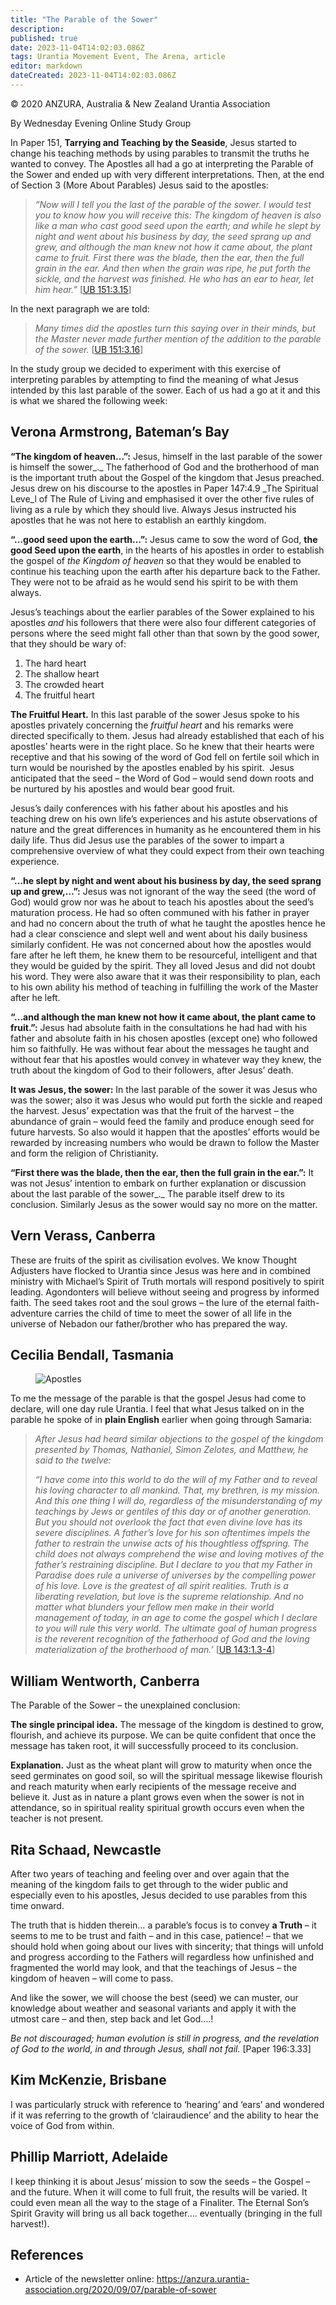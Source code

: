 ```yaml
---
title: "The Parable of the Sower"
description: 
published: true
date: 2023-11-04T14:02:03.086Z
tags: Urantia Movement Event, The Arena, article
editor: markdown
dateCreated: 2023-11-04T14:02:03.086Z
---
```


<p class="v-card v-sheet theme--light gray lighten-3 px-2">© 2020 ANZURA, Australia & New Zealand Urantia Association</p>

By Wednesday Evening Online Study Group

In Paper 151, **Tarrying and Teaching by the Seaside**, Jesus started to change his teaching methods by using parables to transmit the truths he wanted to convey. The Apostles all had a go at interpreting the Parable of the Sower and ended up with very different interpretations. Then, at the end of Section 3 (More About Parables) Jesus said to the apostles:

> _“Now will I tell you the last of the parable of the sower. I would test you to know how you will receive this: The kingdom of heaven is also like a man who cast good seed upon the earth; and while he slept by night and went about his business by day, the seed sprang up and grew, and although the man knew not how it came about, the plant came to fruit. First there was the blade, then the ear, then the full grain in the ear. And then when the grain was ripe, he put forth the sickle, and the harvest was finished. He who has an ear to hear, let him hear.”_ [[UB 151:3.15](/en/The_Urantia_Book/151#p3_15)]

In the next paragraph we are told:

> _Many times did the apostles turn this saying over in their minds, but the Master never made further mention of the addition to the parable of the sower._ [[UB 151:3.16](/en/The_Urantia_Book/151#p3_16)]

In the study group we decided to experiment with this exercise of interpreting parables by attempting to find the meaning of what Jesus intended by this last parable of the sower. Each of us had a go at it and this is what we shared the following week:

## Verona Armstrong, Bateman’s Bay

**“The kingdom of heaven…”:** Jesus, himself in the last parable of the sower is himself the sower_._ The fatherhood of God and the brotherhood of man is the important truth about the Gospel of the kingdom that Jesus preached. Jesus drew on his discourse to the apostles in Paper 147:4.9 _The Spiritual Leve_l of The Rule of Living and emphasised it over the other five rules of living as a rule by which they should live. Always Jesus instructed his apostles that he was not here to establish an earthly kingdom.

**“…good seed upon the earth…”:** Jesus came to sow the word of God, **the good Seed upon the earth**, in the hearts of his apostles in order to establish the gospel of _the Kingdom of heaven_ so that they would be enabled to continue his teaching upon the earth after his departure back to the Father. They were not to be afraid as he would send his spirit to be with them always.

Jesus’s teachings about the earlier parables of the Sower explained to his apostles _and_ his followers that there were also four different categories of persons where the seed might fall other than that sown by the good sower, that they should be wary of:

1. The hard heart
2. The shallow heart
3. The crowded heart
4. The fruitful heart

**The Fruitful Heart.** In this last parable of the sower Jesus spoke to his apostles privately concerning the _fruitful heart_ and his remarks were directed specifically to them. Jesus had already established that each of his apostles’ hearts were in the right place. So he knew that their hearts were receptive and that his sowing of the word of God fell on fertile soil which in turn would be nourished by the apostles enabled by his spirit.  Jesus anticipated that the seed – the Word of God – would send down roots and be nurtured by his apostles and would bear good fruit.

Jesus’s daily conferences with his father about his apostles and his teaching drew on his own life’s experiences and his astute observations of nature and the great differences in humanity as he encountered them in his daily life. Thus did Jesus use the parables of the sower to impart a comprehensive overview of what they could expect from their own teaching experience.

**“…he slept by night and went about his business by day, the seed sprang up and grew,…”:** Jesus was not ignorant of the way the seed (the word of God) would grow nor was he about to teach his apostles about the seed’s maturation process. He had so often communed with his father in prayer and had no concern about the truth of what he taught the apostles hence he had a clear conscience and slept well and went about his daily business similarly confident. He was not concerned about how the apostles would fare after he left them, he knew them to be resourceful, intelligent and that they would be guided by the spirit. They all loved Jesus and did not doubt his word. They were also aware that it was their responsibility to plan, each to his own ability his method of teaching in fulfilling the work of the Master after he left.

**“…and although the man knew not how it came about, the plant came to fruit.”:** Jesus had absolute faith in the consultations he had had with his father and absolute faith in his chosen apostles (except one) who followed him so faithfully. He was without fear about the messages he taught and without fear that his apostles would convey in whatever way they knew, the truth about the kingdom of God to their followers, after Jesus’ death.

**It was Jesus, the sower:** In the last parable of the sower it was Jesus who was the sower; also it was Jesus who would put forth the sickle and reaped the harvest. Jesus’ expectation was that the fruit of the harvest – the abundance of grain – would feed the family and produce enough seed for future harvests. So also would it happen that the apostles’ efforts would be rewarded by increasing numbers who would be drawn to follow the Master and form the religion of Christianity.

**“First there was the blade, then the ear, then the full grain in the ear.”:** It was not Jesus’ intention to embark on further explanation or discussion about the last parable of the sower_._ The parable itself drew to its conclusion. Similarly Jesus as the sower would say no more on the matter.

## Vern Verass, Canberra

These are fruits of the spirit as civilisation evolves. We know Thought Adjusters have flocked to Urantia since Jesus was here and in combined ministry with Michael’s Spirit of Truth mortals will respond positively to spirit leading. Agondonters will believe without seeing and progress by informed faith. The seed takes root and the soul grows – the lure of the eternal faith-adventure carries the child of time to meet the sower of all life in the universe of Nebadon our father/brother who has prepared the way.

## Cecilia Bendall, Tasmania

<figure id="Figure_1" class="image urantiapedia">
<img src="/image/article/The_Arena/Apostles-300x208.jpg" alt="Apostles">
</figure>

To me the message of the parable is that the gospel Jesus had come to declare, will one day rule Urantia. I feel that what Jesus talked on in the parable he spoke of in **plain English** earlier when going through Samaria:

> _After Jesus had heard similar objections to the gospel of the kingdom presented by Thomas, Nathaniel, Simon Zelotes, and Matthew, he said to the twelve:_
> 
> _“I have come into this world to do the will of my Father and to reveal his loving character to all mankind. That, my brethren, is my mission. And this one thing I will do, regardless of the misunderstanding of my teachings by Jews or gentiles of this day or of another generation. But you should not overlook the fact that even divine love has its severe disciplines. A father’s love for his son oftentimes impels the father to restrain the unwise acts of his thoughtless offspring. The child does not always comprehend the wise and loving motives of the father’s restraining discipline. But I declare to you that my Father in Paradise does rule a universe of universes by the compelling power of his love. Love is the greatest of all spirit realities. Truth is a liberating revelation, but love is the supreme relationship. And no matter what blunders your fellow men make in their world management of today, in an age to come the gospel which I declare to you will rule this very world. The ultimate goal of human progress is the reverent recognition of the fatherhood of God and the loving materialization of the brotherhood of man.’_ [[UB 143:1.3-4](/en/The_Urantia_Book/143#p1_3)]

## William Wentworth, Canberra

The Parable of the Sower – the unexplained conclusion:

**The single principal idea.** The message of the kingdom is destined to grow, flourish, and achieve its purpose. We can be quite confident that once the message has taken root, it will successfully proceed to its conclusion.

**Explanation.** Just as the wheat plant will grow to maturity when once the seed germinates on good soil, so will the spiritual message likewise flourish and reach maturity when early recipients of the message receive and believe it. Just as in nature a plant grows even when the sower is not in attendance, so in spiritual reality spiritual growth occurs even when the teacher is not present.

## Rita Schaad, Newcastle

After two years of teaching and feeling over and over again that the meaning of the kingdom fails to get through to the wider public and especially even to his apostles, Jesus decided to use parables from this time onward.

The truth that is hidden therein… a parable’s focus is to convey **a Truth** – it seems to me to be trust and faith – and in this case, patience! – that we should hold when going about our lives with sincerity; that things will unfold and progress according to the Fathers will regardless how unfinished and fragmented the world may look, and that the teachings of Jesus – the kingdom of heaven – will come to pass.

And like the sower, we will choose the best (seed) we can muster, our knowledge about weather and seasonal variants and apply it with the utmost care – and then, step back and let God….!

_Be not discouraged; human evolution is still in progress, and the revelation of God to the world, in and through Jesus, shall not fail._ [Paper 196:3.33]

## Kim McKenzie, Brisbane

I was particularly struck with reference to ‘hearing’ and ‘ears’ and wondered if it was referring to the growth of ‘clairaudience’ and the ability to hear the voice of God from within.

## Phillip Marriott, Adelaide

I keep thinking it is about Jesus’ mission to sow the seeds – the Gospel – and the future. When it will come to full fruit, the results will be varied. It could even mean all the way to the stage of a Finaliter. The Eternal Son’s Spirit Gravity will bring us all back together…. eventually (bringing in the full harvest!).

## References

- Article of the newsletter online: https://anzura.urantia-association.org/2020/09/07/parable-of-sower
